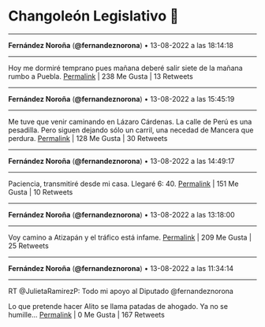 # Changoleón Legislativo 🙈
*****
**Fernández Noroña** (**@fernandeznorona**) • 13-08-2022 a las 18:14:18
*****
Hoy me dormiré temprano pues mañana deberé salir siete de la mañana rumbo a Puebla.
[Permalink](https://twitter.com/fernandeznorona/status/1558638110417866752) | 238 Me Gusta | 13 Retweets
*****
**Fernández Noroña** (**@fernandeznorona**) • 13-08-2022 a las 15:45:19
*****
Me tuve que venir caminando en Lázaro Cárdenas. La calle de Perú es una pesadilla. Pero siguen dejando sólo un carril, una necedad de Mancera que perdura.
[Permalink](https://twitter.com/fernandeznorona/status/1558600618218033153) | 128 Me Gusta | 30 Retweets
*****
**Fernández Noroña** (**@fernandeznorona**) • 13-08-2022 a las 14:49:17
*****
Paciencia, transmitiré desde mi casa. Llegaré 6: 40.
[Permalink](https://twitter.com/fernandeznorona/status/1558586518838689792) | 151 Me Gusta | 10 Retweets
*****
**Fernández Noroña** (**@fernandeznorona**) • 13-08-2022 a las 13:18:00
*****
Voy camino a Atizapán y el tráfico está infame.
[Permalink](https://twitter.com/fernandeznorona/status/1558563543137632261) | 209 Me Gusta | 25 Retweets
*****
**Fernández Noroña** (**@fernandeznorona**) • 13-08-2022 a las 11:34:14
*****
RT @JulietaRamirezP: Todo mi apoyo al Diputado @fernandeznorona 


Lo que pretende hacer Alito se llama patadas de ahogado. Ya no se humille…
[Permalink](https://twitter.com/fernandeznorona/status/1558537433020596225) | 0 Me Gusta | 167 Retweets